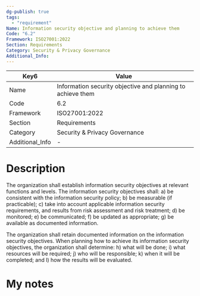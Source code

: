```yaml
---
dg-publish: true
tags:
  - "requirement"
Name: Information security objective and planning to achieve them
Code: "6.2"
Framework: ISO27001:2022
Section: Requirements
Category: Security & Privacy Governance
Additional_Info: 
---
```


<div><table class="dataview table-view-table"><thead class="table-view-thead"><tr class="table-view-tr-header"><th class="table-view-th"><span>Key</span><span class="dataview small-text">6</span></th><th class="table-view-th"><span>Value</span></th></tr></thead><tbody class="table-view-tbody"><tr><td><span>Name</span></td><td><span>Information security objective and planning to achieve them</span></td></tr><tr><td><span>Code</span></td><td><span>6.2</span></td></tr><tr><td><span>Framework</span></td><td><span>ISO27001:2022</span></td></tr><tr><td><span>Section</span></td><td><span>Requirements</span></td></tr><tr><td><span>Category</span></td><td><span>Security &amp; Privacy Governance</span></td></tr><tr><td><span>Additional_Info</span></td><td><span>-</span></td></tr></tbody></table></div>

# Description

The organization shall establish information security objectives at relevant functions and levels. The information security objectives shall: a) be consistent with the information security policy; 
b) be measurable (if practicable); 
c) take into account applicable information security requirements, and results from risk assessment and risk treatment; 
d) be monitored; 
e) be communicated; 
f) be updated as appropriate; 
g) be available as documented information. 

The organization shall retain documented information on the information security objectives. 
When planning how to achieve its information security objectives, the organization shall determine: 
h) what will be done; 
i) what resources will be required; 
j) who will be responsible; 
k) when it will be completed; and 
l) how the results will be evaluated.

# My notes
